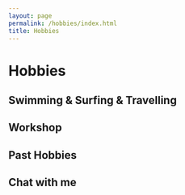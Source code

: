 ```yaml
---
layout: page
permalink: /hobbies/index.html
title: Hobbies
---
```




# Hobbies

## Swimming & Surfing & Travelling


## Workshop




## Past Hobbies





## Chat with me



